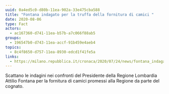```yaml
---
uuid: 0a4ed5c0-d80b-11ea-902a-33e475cba588
title: "Fontana indagato per la truffa della fornitura di camici "
date: 2020-08-06
type: Fact
actors:
  - ac167360-d741-11ea-b57b-a7c066f88ab5
groups:
  - 196547b0-d743-11ea-accf-91b459e4aeb4
topics:
  - 8c4f8650-d757-11ea-8930-edcd1f41fe5a
links:
  - https://milano.repubblica.it/cronaca/2020/07/24/news/fontana_indagato_camici-262818924/
---
```

Scattano le indagini nei confronti del Presidente della Regione Lombardia Attilio Fontana per la fornitura di camici promessi alla Regione da parte del cognato.